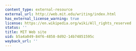 ```yaml
---
content_type: external-resource
external_url: http://web.mit.edu/writing/index.html
has_external_license_warning: true
license: https://en.wikipedia.org/wiki/All_rights_reserved
status: ''
title: MIT Web site
uid: b5a4a049-84f6-4858-8d92-14b74851595c
wayback_url: ''
---
```

